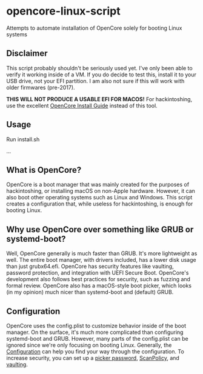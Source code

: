 # opencore-linux-script
Attempts to automate installation of OpenCore solely for booting Linux systems

## Disclaimer
This script probably shouldn't be seriously used yet. I've only been able to verify it working inside of a VM. If you do decide to test this, install it to your USB drive, not your EFI partition. I am also not sure if this will work with older firmwares (pre-2017).

**THIS WILL NOT PRODUCE A USABLE EFI FOR MACOS!** For hackintoshing, use the excellent [OpenCore Install Guide](https://dortania.github.io/OpenCore-Install-Guide/) instead of this tool.

## Usage
Run install.sh

...

## What is OpenCore?
OpenCore is a boot manager that was mainly created for the purposes of hackintoshing, or installing macOS on non-Apple hardware. However, it can also boot other operating systems such as Linux and Windows. This script creates a configuration that, while useless for hackintoshing, is enough for booting Linux.

## Why use OpenCore over something like GRUB or systemd-boot?
Well, OpenCore generally is much faster than GRUB. It's more lightweight as well. The entire boot manager, with drivers included, has a lower disk usage than just grubx64.efi. OpenCore has security features like vaulting, password protection, and integration with UEFI Secure Boot. OpenCore's development also follows best practices for security, such as fuzzing and formal review. OpenCore also has a macOS-style boot picker, which looks (in my opinion) much nicer than systemd-boot and (default) GRUB. 

## Configuration
OpenCore uses the config.plist to customize behavior inside of the boot manager. On the surface, it's much more complicated than configuring systemd-boot and GRUB. However, many parts of the config.plist can be ignored since we're only focusing on booting Linux. Generally, the [Configuration](https://dortania.github.io/docs/latest/Configuration.html) can help you find your way through the configuration. To increase security, you can set up a [picker password](https://dortania.github.io/OpenCore-Post-Install/universal/security/password.html), [ScanPolicy](https://dortania.github.io/OpenCore-Post-Install/universal/security/scanpolicy.html), and [vaulting](https://dortania.github.io/OpenCore-Post-Install/universal/security/vault.html).
